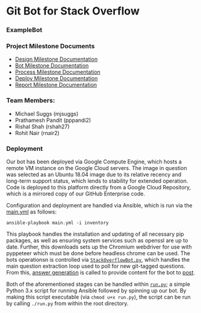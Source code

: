 # Git Bot for Stack Overflow
### ExampleBot

### Project Milestone Documents
- [Design Milestone Documentation](./docs/DESIGN.md)
- [Bot Milestone Documentation](./docs/BOT.md)
- [Process Milestone Documentation](./docs/PROCESS.md)
- [Deploy Milestone Documentation](./docs/DEPLOY.md)
- [Report Milestone Documentation](./docs/REPORT.md)

### Team Members:
- Michael Suggs (mjsuggs)  
- Prathamesh Pandit (pppandi2)  
- Rishal Shah (rshah27)  
- Rohit Nair (rnair2)

### Deployment

Our bot has been deployed via Google Compute Engine, which hosts a remote VM instance on the Google Cloud servers.
The image in question was selected as an Ubuntu 18.04 image due to its relative recency and long-term support status, which lends to stability for extended operation.
Code is deployed to this platform directly from a Google Cloud Repository, which is a mirrored copy of our GitHub Enterprise code.

Configuration and deployment are handled via Ansible, which is run via the [main.yml](/main.yml) as follows: 
```
ansible-playbook main.yml -i inventory
``` 
This playbook handles the installation and updating of all necessary pip packages, as well as ensuring system services such as openssl are up to date.
Further, this downloads sets up the Chromium webdriver for use with pyppeteer which must be done before headless chrome can be used.
The bots operationsn is controlled via [`StackOverflowBot.py`](/StackOverflowBot.py), which handles the main question extraction loop used to poll for new git-tagged questions.
From this, [answer generation](answergenerator.py) is called to provide content for the bot to [post](poster.py).

Both of the aforementioned stages can be handled within [`run.py`](run.py); a simple Python 3.x script for running Ansible followed by spinning up our bot.
By making this script executable (via `chmod u+x run.py`), the script can be run by calling `./run.py` from within the root directory. 
